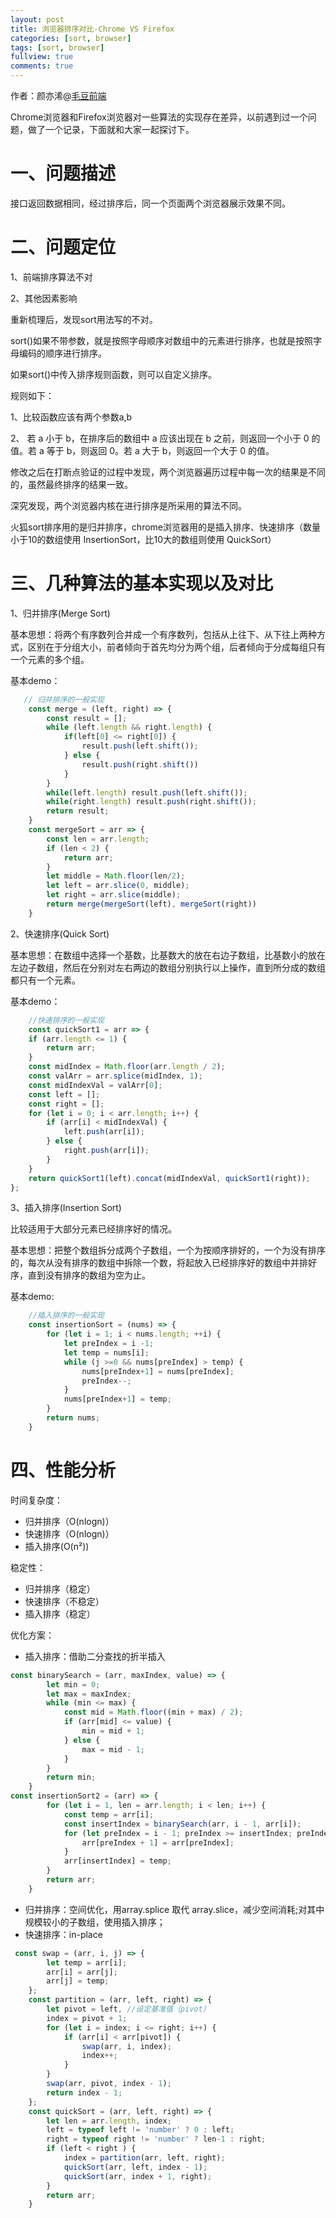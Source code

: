 ```yaml
---
layout: post
title: 浏览器排序对比-Chrome VS Firefox
categories: [sort, browser]
tags: [sort, browser]
fullview: true
comments: true
---
```


作者：颜亦浠@[毛豆前端](https://maodoufe.github.io/)

Chrome浏览器和Firefox浏览器对一些算法的实现存在差异，以前遇到过一个问题，做了一个记录，下面就和大家一起探讨下。
# 一、问题描述
接口返回数据相同，经过排序后，同一个页面两个浏览器展示效果不同。
# 二、问题定位
1、前端排序算法不对

2、其他因素影响

重新梳理后，发现sort用法写的不对。

sort()如果不带参数，就是按照字母顺序对数组中的元素进行排序，也就是按照字母编码的顺序进行排序。

如果sort()中传入排序规则函数，则可以自定义排序。

规则如下：

1、比较函数应该有两个参数a,b 

2、 若 a 小于 b，在排序后的数组中 a 应该出现在 b 之前，则返回一个小于 0 的值。若 a 等于 b，则返回 0。若 a 大于 b，则返回一个大于 0 的值。

修改之后在打断点验证的过程中发现，两个浏览器遍历过程中每一次的结果是不同的，虽然最终排序的结果一致。

深究发现，两个浏览器内核在进行排序是所采用的算法不同。

火狐sort排序用的是归并排序，chrome浏览器用的是插入排序、快速排序（数量小于10的数组使用 InsertionSort，比10大的数组则使用 QuickSort）

# 三、几种算法的基本实现以及对比
1、归并排序(Merge Sort)

基本思想：将两个有序数列合并成一个有序数列，包括从上往下、从下往上两种方式，区别在于分组大小，前者倾向于首先均分为两个组，后者倾向于分成每组只有一个元素的多个组。

基本demo：
```javascript
   // 归并排序的一般实现
    const merge = (left, right) => {
        const result = [];
        while (left.length && right.length) {
            if(left[0] <= right[0]) {
                result.push(left.shift()); 
            } else {
                result.push(right.shift())
            }
        }
        while(left.length) result.push(left.shift());
        while(right.length) result.push(right.shift());
        return result;
    }
    const mergeSort = arr => {
        const len = arr.length;
        if (len < 2) {
            return arr;
        }
        let middle = Math.floor(len/2);
        let left = arr.slice(0, middle);
        let right = arr.slice(middle);
        return merge(mergeSort(left), mergeSort(right))
    }
```

2、快速排序(Quick Sort)

基本思想：在数组中选择一个基数，比基数大的放在右边子数组，比基数小的放在左边子数组，然后在分别对左右两边的数组分别执行以上操作，直到所分成的数组都只有一个元素。

基本demo：
```javascript
    //快速排序的一般实现
    const quickSort1 = arr => {
    if (arr.length <= 1) {
        return arr;
    }
    const midIndex = Math.floor(arr.length / 2);
    const valArr = arr.splice(midIndex, 1);
    const midIndexVal = valArr[0];
    const left = []; 
    const right = []; 
    for (let i = 0; i < arr.length; i++) {
        if (arr[i] < midIndexVal) {
            left.push(arr[i]);
        } else {
            right.push(arr[i]);
        }
    }
    return quickSort1(left).concat(midIndexVal, quickSort1(right));
};
```

3、插入排序(Insertion Sort)

比较适用于大部分元素已经排序好的情况。

基本思想：把整个数组拆分成两个子数组，一个为按顺序排好的，一个为没有排序的，每次从没有排序的数组中拆除一个数，将起放入已经排序好的数组中并排好序，直到没有排序的数组为空为止。

基本demo:

```javascript
    //插入排序的一般实现
    const insertionSort = (nums) => {
        for (let i = 1; i < nums.length; ++i) {
            let preIndex = i -1;
            let temp = nums[i];
            while (j >=0 && nums[preIndex] > temp) {
                nums[preIndex+1] = nums[preIndex];
                preIndex--;
            }
            nums[preIndex+1] = temp;
        }
        return nums;
    }
```

# 四、性能分析
时间复杂度：
- 归并排序（O(nlogn)）
- 快速排序（O(nlogn)）
- 插入排序(O(n²))

稳定性：
- 归并排序（稳定）
- 快速排序（不稳定）
- 插入排序（稳定）


优化方案：
- 插入排序：借助二分查找的折半插入
```javascript
const binarySearch = (arr, maxIndex, value) => {
        let min = 0;
        let max = maxIndex;
        while (min <= max) {
            const mid = Math.floor((min + max) / 2);
            if (arr[mid] <= value) {
                min = mid + 1;
            } else {
                max = mid - 1;
            }
        }
        return min;
    }
const insertionSort2 = (arr) => {
        for (let i = 1, len = arr.length; i < len; i++) {
            const temp = arr[i];
            const insertIndex = binarySearch(arr, i - 1, arr[i]);
            for (let preIndex = i - 1; preIndex >= insertIndex; preIndex--) {
                arr[preIndex + 1] = arr[preIndex];
            }
            arr[insertIndex] = temp;
        }
        return arr;
    }
```

- 归并排序：空间优化，用array.splice 取代 array.slice，减少空间消耗;对其中规模较小的子数组，使用插入排序；
- 快速排序：in-place

```javascript
 const swap = (arr, i, j) => {
        let temp = arr[i];
        arr[i] = arr[j];
        arr[j] = temp;
    };
    const partition = (arr, left, right) => {
        let pivot = left, //设定基准值（pivot）
        index = pivot + 1;
        for (let i = index; i <= right; i++) {
            if (arr[i] < arr[pivot]) {
                swap(arr, i, index);
                index++;
            }
        }
        swap(arr, pivot, index - 1);
        return index - 1;
    }; 
    const quickSort = (arr, left, right) => {
        let len = arr.length, index;
        left = typeof left != 'number' ? 0 : left;
        right = typeof right != 'number' ? len-1 : right;
        if (left < right ) {
            index = partition(arr, left, right);
            quickSort(arr, left, index - 1);
            quickSort(arr, index + 1, right);
        }
        return arr;
    }
```
